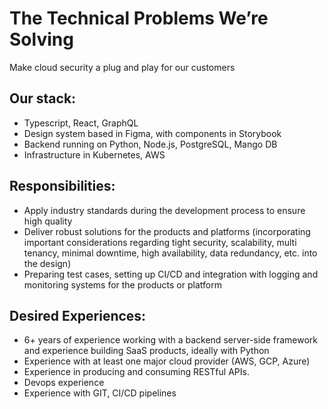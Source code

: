 # The Technical Problems We’re Solving
Make cloud security a plug and play for our customers

## Our stack:

* Typescript, React, GraphQL
* Design system based in Figma, with components in Storybook
* Backend running on Python, Node.js, PostgreSQL, Mango DB
* Infrastructure in Kubernetes, AWS

## Responsibilities:

* Apply industry standards during the development process to ensure high quality
* Deliver robust solutions for the products and platforms (incorporating important considerations   regarding tight security, scalability, multi tenancy, minimal downtime, high availability, data redundancy, etc. into the design)
* Preparing test cases, setting up CI/CD and integration with logging and monitoring systems for the products or platform


## Desired Experiences:

* 6+ years of experience working with a backend server-side framework and experience building SaaS products, ideally with Python
* Experience with at least one major cloud provider (AWS, GCP, Azure)
* Experience in producing and consuming RESTful APIs.
* Devops experience
* Experience with GIT, CI/CD pipelines